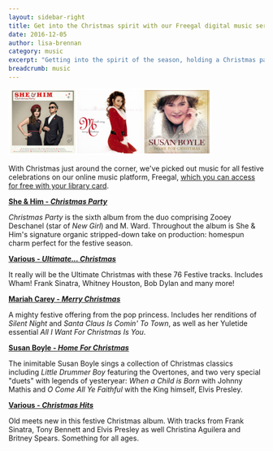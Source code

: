 ```yaml
---
layout: sidebar-right
title: Get into the Christmas spirit with our Freegal digital music service
date: 2016-12-05
author: lisa-brennan
category: music
excerpt: "Getting into the spirit of the season, holding a Christmas party, or looking for music to listen to while opening your presents? Look no further than these digital titles you can access for free with your library card"
breadcrumb: music
---
```


![She & Him, Mariah Carey and Susan Boyle](/images/featured/featured-xmas-music.jpg)

With Christmas just around the corner, we've picked out music for all festive celebrations on our online music platform, Freegal, [which you can access for free with your library card](/elibrary/freegal/).

**[She & Him - <cite>Christmas Party</cite>](http://suffolklibraries.freegalmusic.com/artists/view/U2hlICYgSGlt/32590013/c29ueQ)**

<cite>Christmas Party</cite> is the sixth album from the duo comprising Zooey Deschanel (star of <cite>New Girl</cite>) and M. Ward. Throughout the album is She & Him's signature organic stripped-down take on production: homespun charm perfect for the festive season.

**[Various - <cite>Ultimate... Christmas</cite>](http://suffolklibraries.freegalmusic.com/artists/view/VmFyaW91cw==/31252248/c29ueQ)**

It really will be the Ultimate Christmas with these 76 Festive tracks. Includes Wham! Frank Sinatra, Whitney Houston, Bob Dylan and many more!

**[Mariah Carey - <cite>Merry Christmas</cite>](http://suffolklibraries.freegalmusic.com/artists/view/TWFyaWFoIENhcmV5/23973896/c29ueQ)**

A mighty festive offering from the pop princess. Includes her renditions of <cite>Silent Night</cite> and <cite>Santa Claus Is Comin' To Town</cite>, as well as her Yuletide essential <cite>All I Want For Christmas Is You</cite>.

**[Susan Boyle - <cite>Home For Christmas</cite>](http://suffolklibraries.freegalmusic.com/artists/view/U3VzYW4gQm95bGU=/27947552/c29ueQ)**

The inimitable Susan Boyle sings a collection of Christmas classics including <cite>Little Drummer Boy</cite> featuring the Overtones, and two very special "duets" with legends of yesteryear: <cite>When a Child is Born</cite> with Johnny Mathis and <cite>O Come All Ye Faithful</cite> with the King himself, Elvis Presley.

**[Various - <cite>Christmas Hits</cite>](http://suffolklibraries.freegalmusic.com/artists/view/VmFyaW91cw==/25980732/c29ueQ)**

Old meets new in this festive Christmas album. With tracks from Frank Sinatra, Tony Bennett and Elvis Presley as well Christina Aguilera and Britney Spears. Something for all ages.

